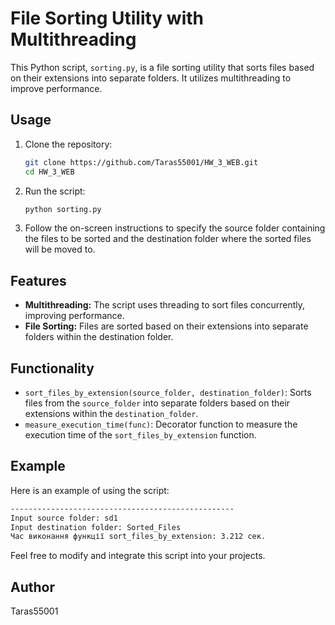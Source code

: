 # File Sorting Utility with Multithreading

This Python script, `sorting.py`, is a file sorting utility that sorts files based on their extensions into separate folders. It utilizes multithreading to improve performance.

## Usage

1. Clone the repository:

    ```bash
    git clone https://github.com/Taras55001/HW_3_WEB.git
    cd HW_3_WEB
    ```

2. Run the script:

    ```bash
    python sorting.py
    ```

3. Follow the on-screen instructions to specify the source folder containing the files to be sorted and the destination folder where the sorted files will be moved to.

## Features

- **Multithreading:** The script uses threading to sort files concurrently, improving performance.
- **File Sorting:** Files are sorted based on their extensions into separate folders within the destination folder.

## Functionality

- `sort_files_by_extension(source_folder, destination_folder)`: Sorts files from the `source_folder` into separate folders based on their extensions within the `destination_folder`.
- `measure_execution_time(func)`: Decorator function to measure the execution time of the `sort_files_by_extension` function.

## Example

Here is an example of using the script:

```bash
--------------------------------------------------
Input source folder: sd1
Input destination folder: Sorted_Files
Час виконання функції sort_files_by_extension: 3.212 сек.
```

Feel free to modify and integrate this script into your projects.

## Author

Taras55001

